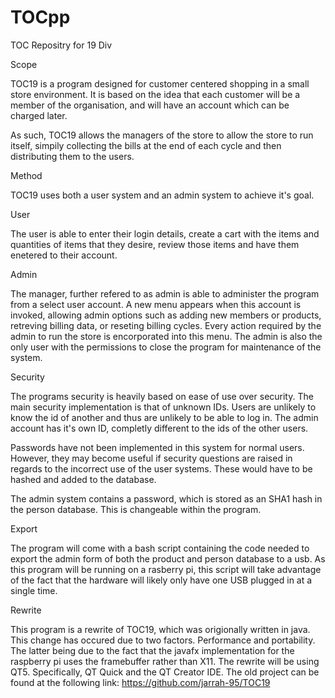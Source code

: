 TOCpp
=====

TOC Repositry for 19 Div

Scope

TOC19 is a program designed for customer centered shopping in a small store environment. It is based on the idea that each customer will be a member of the organisation, and will have an account which can be charged later.

As such, TOC19 allows the managers of the store to allow the store to run itself, simpily collecting the bills at the end of each cycle and then distributing them to the users.

Method

TOC19 uses both a user system and an admin system to achieve it's goal.

User

The user is able to enter their login details, create a cart with the items and quantities of items that they desire, review those items and have them enetered to their account.

Admin

The manager, further refered to as admin is able to administer the program from a select user account. A new menu appears when this account is invoked, allowing admin options such as adding new members or products, retreving billing data, or reseting billing cycles. Every action required by the admin to run the store is encorporated into this menu. The admin is also the only user with the permissions to close the program for maintenance of the system.

Security

The programs security is heavily based on ease of use over security. The main security implementation is that of unknown IDs. Users are unlikely to know the id of another and thus are unlikely to be able to log in. The admin account has it's own ID, completly different to the ids of the other users.

Passwords have not been implemented in this system for normal users. However, they may become useful if security questions are raised in regards to the incorrect use of the user systems. These would have to be hashed and added to the database.

The admin system contains a password, which is stored as an SHA1 hash in the person database. This is changeable within the program.

Export

The program will come with a bash script containing the code needed to export the admin form of both the product and person database to a usb. As this program will be running on a rasberry pi, this script will take advantage of the fact that the hardware will likely only have one USB plugged in at a single time.

Rewrite

This program is a rewrite of TOC19, which was origionally written in java. This change has occured due to two factors. Performance and portability. The latter being due to the fact that the javafx implementation for the raspberry pi uses the framebuffer rather than X11.
The rewrite will be using QT5. Specifically, QT Quick and the QT Creator IDE. 
The old project can be found at the following link: https://github.com/jarrah-95/TOC19
